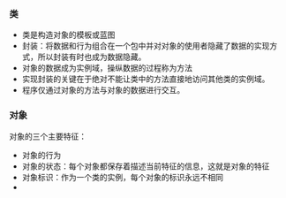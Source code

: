 ### 类

- 类是构造对象的模板或蓝图
- 封装：将数据和行为组合在一个包中并对对象的使用者隐藏了数据的实现方式，所以封装有时也成为数据隐藏。
- 对象的数据成为实例域，操纵数据的过程称为方法
- 实现封装的关键在于绝对不能让类中的方法直接地访问其他类的实例域。
- 程序仅通过对象的方法与对象的数据进行交互。

### 对象

对象的三个主要特征：

- 对象的行为
- 对象的状态：每个对象都保存着描述当前特征的信息，这就是对象的特征
- 对象标识：作为一个类的实例，每个对象的标识永远不相同
- ​